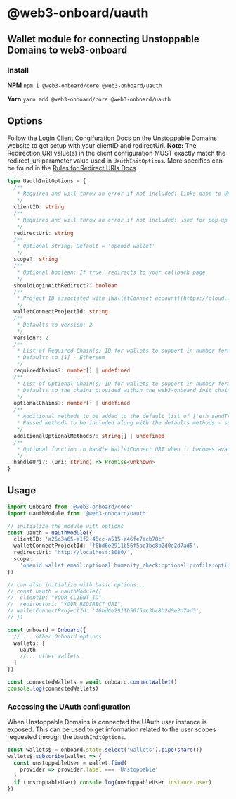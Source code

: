 # @web3-onboard/uauth

## Wallet module for connecting Unstoppable Domains to web3-onboard

### Install

**NPM**
`npm i @web3-onboard/core @web3-onboard/uauth`

**Yarn**
`yarn add @web3-onboard/core @web3-onboard/uauth`

## Options

Follow the [Login Client Congifuration Docs](https://docs.unstoppabledomains.com/login-with-unstoppable/login-integration-guides/login-client-configuration/) on the Unstoppable Domains website to get setup with your clientID and redirectUri.
**Note:** The Redirection URI value(s) in the client configuration MUST exactly match the redirect_uri parameter value used in `UauthInitOptions`. More specifics can be found in the [Rules for Redirect URIs Docs](https://docs.unstoppabledomains.com/login-with-unstoppable/login-integration-guides/login-client-configuration/#rules-for-redirect-uris).

```typescript
type UauthInitOptions = {
  /**
   * Required and will throw an error if not included: links dapp to Unstoppable Domains for customization
   */
  clientID: string
  /**
   * Required and will throw an error if not included: used for pop-up and callback redirection
   */
  redirectUri: string
  /**
   * Optional string: Default = 'openid wallet'
   */
  scope?: string
  /**
   * Optional boolean: If true, redirects to your callback page
   */
  shouldLoginWithRedirect?: boolean
  /**
   * Project ID associated with [WalletConnect account](https://cloud.walletconnect.com)
   */
  walletConnectProjectId: string
  /**
   * Defaults to version: 2
   */
  version?: 2
  /**
   * List of Required Chain(s) ID for wallets to support in number format (integer or hex)
   * Defaults to [1] - Ethereum
   */
  requiredChains?: number[] | undefined
  /**
   * List of Optional Chain(s) ID for wallets to support in number format (integer or hex)
   * Defaults to the chains provided within the web3-onboard init chain property
   */
  optionalChains?: number[] | undefined
  /**
   * Additional methods to be added to the default list of ['eth_sendTransaction',  'eth_signTransaction',  'personal_sign',  'eth_sign',  'eth_signTypedData',  'eth_signTypedData_v4']
   * Passed methods to be included along with the defaults methods - see https://docs.walletconnect.com/2.0/web/walletConnectModal/options
   */
  additionalOptionalMethods?: string[] | undefined
  /**
   * Optional function to handle WalletConnect URI when it becomes available
   */
  handleUri?: (uri: string) => Promise<unknown>
}
```

## Usage

```typescript
import Onboard from '@web3-onboard/core'
import uauthModule from '@web3-onboard/uauth'

// initialize the module with options
const uauth = uauthModule({
  clientID: 'a25c3a65-a1f2-46cc-a515-a46fe7acb78c',
  walletConnectProjectId: 'f6bd6e2911b56f5ac3bc8b2d0e2d7ad5',
  redirectUri: 'http://localhost:8080/',
  scope:
    'openid wallet email:optional humanity_check:optional profile:optional social:optional'
})

// can also initialize with basic options...
// const uauth = uauthModule({
//  clientID: "YOUR_CLIENT_ID",
//  redirectUri: "YOUR_REDIRECT_URI",
// walletConnectProjectId: 'f6bd6e2911b56f5ac3bc8b2d0e2d7ad5',
// })

const onboard = Onboard({
  // ... other Onboard options
  wallets: [
    uauth
    //... other wallets
  ]
})

const connectedWallets = await onboard.connectWallet()
console.log(connectedWallets)
```

### Accessing the UAuth configuration

When Unstoppable Domains is connected the UAuth user instance is exposed.
This can be used to get information related to the user scopes requested through the `UauthInitOptions`.

```typescript
const wallets$ = onboard.state.select('wallets').pipe(share())
wallets$.subscribe(wallet => {
  const unstoppableUser = wallet.find(
    provider => provider.label === 'Unstoppable'
  )
  if (unstoppableUser) console.log(unstoppableUser.instance.user)
})
```
